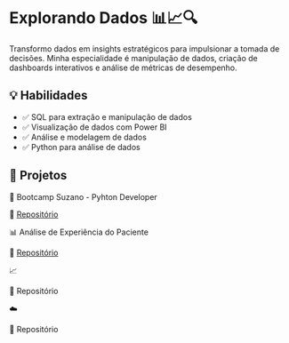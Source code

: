 # Explorando Dados 📊📈🔍
Transformo dados em insights estratégicos para impulsionar a tomada de decisões. Minha especialidade é manipulação de dados, criação de dashboards interativos e análise de métricas de desempenho.

## 💡 Habilidades

- ✅ SQL para extração e manipulação de dados
- ✅ Visualização de dados com Power BI
- ✅ Análise e modelagem de dados
- ✅ Python para análise de dados

## 📌 Projetos

🐍 Bootcamp Suzano - Pyhton Developer

🔗 [Repositório](https://github.com/guimanaira/Repositorio_Dados/tree/main/Bootcamp_Suzano-Python-Developer)  

📊 Análise de Experiência do Paciente

🔗 [Repositório](https://github.com/guimanaira/Repositorio_Dados/blob/main/Analise_Dados_Saude/01_An%C3%A1lise%20Experi%C3%AAncia%20do%20Paciente/experiencia_do_paciente.md) 

📈 

🔗 Repositório

☁️ 

🔗 Repositório


